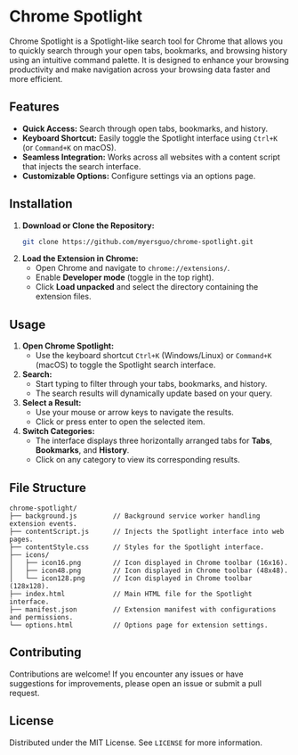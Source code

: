 
# Chrome Spotlight

Chrome Spotlight is a Spotlight-like search tool for Chrome that allows you to quickly search through your open tabs, bookmarks, and browsing history using an intuitive command palette. It is designed to enhance your browsing productivity and make navigation across your browsing data faster and more efficient.

## Features

- **Quick Access:** Search through open tabs, bookmarks, and history.
- **Keyboard Shortcut:** Easily toggle the Spotlight interface using `Ctrl+K` (or `Command+K` on macOS).
- **Seamless Integration:** Works across all websites with a content script that injects the search interface.
- **Customizable Options:** Configure settings via an options page.

## Installation

1. **Download or Clone the Repository:**
   ```bash
   git clone https://github.com/myersguo/chrome-spotlight.git
   ```
2. **Load the Extension in Chrome:**
   - Open Chrome and navigate to `chrome://extensions/`.
   - Enable **Developer mode** (toggle in the top right).
   - Click **Load unpacked** and select the directory containing the extension files.

## Usage

1. **Open Chrome Spotlight:**
   - Use the keyboard shortcut `Ctrl+K` (Windows/Linux) or `Command+K` (macOS) to toggle the Spotlight search interface.
2. **Search:**
   - Start typing to filter through your tabs, bookmarks, and history.
   - The search results will dynamically update based on your query.
3. **Select a Result:**
   - Use your mouse or arrow keys to navigate the results.
   - Click or press enter to open the selected item.
4. **Switch Categories:**
   - The interface displays three horizontally arranged tabs for **Tabs**, **Bookmarks**, and **History**.
   - Click on any category to view its corresponding results.



## File Structure

```
chrome-spotlight/
├── background.js         // Background service worker handling extension events.
├── contentScript.js      // Injects the Spotlight interface into web pages.
├── contentStyle.css      // Styles for the Spotlight interface.
├── icons/
│   ├── icon16.png        // Icon displayed in Chrome toolbar (16x16).
│   ├── icon48.png        // Icon displayed in Chrome toolbar (48x48).
│   └── icon128.png       // Icon displayed in Chrome toolbar (128x128).
├── index.html            // Main HTML file for the Spotlight interface.
├── manifest.json         // Extension manifest with configurations and permissions.
└── options.html          // Options page for extension settings.
```

## Contributing

Contributions are welcome! If you encounter any issues or have suggestions for improvements, please open an issue or submit a pull request.

## License

Distributed under the MIT License. See `LICENSE` for more information.
